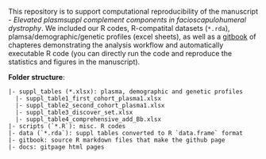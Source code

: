 This repository is to support computational reproducibility of the manuscript - _Elevated plasmsuppl complement components in facioscapulohumeral dystrophy_. We included our R codes, R-compatital datasets (`*.rda`), plamsa/demographic/genetic profiles (excel sheets), as well as a [gitbook](https://FredHutch.github.io/Wellstone_Plasma_Complement_in_FSHD) of chapteres demonstrating the analysis workflow and  automatically executable R code (you can directly run the code and reproduce the statistics and figures in the manuscript).

__Folder structure__:
```
|- suppl_tables (*.xlsx): plasma, demographic and genetic profiles  
  |- suppl_table1_first_cohort_plasma1.xlsx
  |- suppl_table2_second_cohort_plasma1.xlsx
  |- suppl_table3_discover_set.xlsx
  |- suppl_table4_comprehensive_add_Bb.xlsx
|- scripts (`*.R`): misc. R codes
|- data (`*.rda`): suppl tables converted to R `data.frame` format
|- gitbook: source R markdown files that make the github page
|- docs: gitpage html pages
```